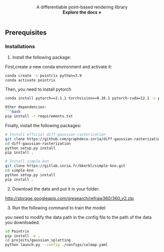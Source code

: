 <div align="center">
<div class="image-container">
  <a href="https://github.com/othneildrew/Best-README-Template"></a>
</div>


  <p align="center">
    A differentiable point-based rendering library
    <br />
    <!-- <a href="https://github.com/othneildrew/Best-README-Template"> -->
    <strong>Explore the docs »</strong></a>
    <br />
    <br />
    <!-- <a href="https://github.com/othneildrew/Best-README-Template">View Demo</a>
    ·
    <a href="https://github.com/othneildrew/Best-README-Template/issues">Report Bug</a>
    ·
    <a href="https://github.com/othneildrew/Best-README-Template/issues">Request Feature</a> -->
  </p>
</div>

## Prerequisites

### Installations
1. Install the following package:

First,create a new conda environment and activate it:

```bash
conda create -n pointrix python=3.9
conda activate pointrix
```

Then, you need to install pytorch
```bash
conda install pytorch==2.1.1 torchvision==0.16.1 pytorch-cuda=12.1 -c pytorch -c nvidia

Other dependencies:
```bash
pip install -r requirements.txt
```

Finally, install the following packages:
```bash
# Install official diff-gaussian-rasterization
git clone https://github.com/graphdeco-inria/diff-gaussian-rasterization.git  --recursive
cd diff-gaussian-rasterization
python setup.py install
pip install .
```
```bash
# Install simple knn
git clone https://gitlab.inria.fr/bkerbl/simple-knn.git
cd simple-knn
python setup.py install
pip install .
```

2. Download the data and put it in your folder:

http://storage.googleapis.com/gresearch/refraw360/360_v2.zip

3. Run the following command to train the model:

you need to modify the data path in the config file to the path of the data you downloaded.

```bash
cd Pointrix
pip install -e .
cd projects/gaussian_splatting
python launch.py --config ./configs/colmap.yaml
```
